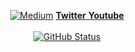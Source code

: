 <p align="center">
<a href="https://medium.com/@daniel.atitienei"><img alt="Medium" src="https://skydoves.github.io/badges/Story-Medium.svg"/></a>
  <a href="https://twitter.com/danielatitienei"><b>Twitter</b>
    <a href="https://www.youtube.com/channel/UCoQluKRjwq-7HvpSv8fZ2Lw"><b>Youtube</b></br></br>
<a href="https://github.com/daniatitienei"><img alt="GitHub Status" src="https://github-readme-stats.vercel.app/api?username=daniatitienei&show_icons=true&include_all_commits=true&count_private=true"/></a>
</p>
